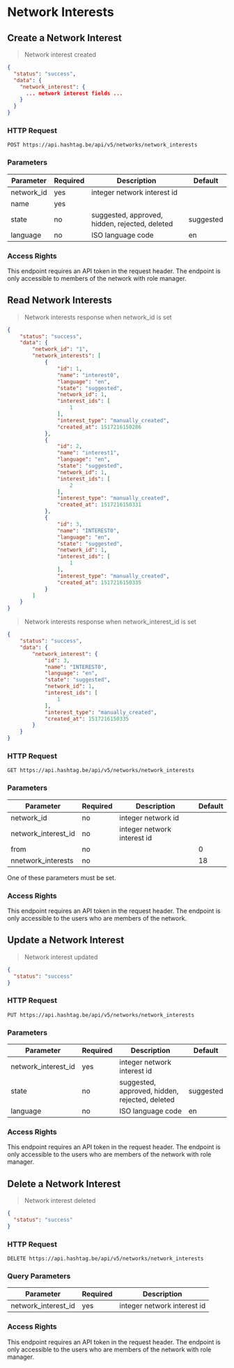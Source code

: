 # Network Interests




## Create a Network Interest

> Network interest created

```json
{
  "status": "success",
  "data": {
    "network_interest": {
      ... network interest fields ...
    }
  }
}
```

### HTTP Request

`POST https://api.hashtag.be/api/v5/networks/network_interests`

### Parameters

Parameter | Required | Description | Default
--------- | -------- | ----------- | -------
network_id | yes | integer network interest id |
name | yes |  |
state | no | suggested, approved, hidden, rejected, deleted | suggested
language | no | ISO language code | en

### Access Rights

This endpoint requires an API token in the request header. The endpoint is only accessible to members of the network with role manager.




## Read Network Interests

> Network interests response when network_id is set

```json
{
    "status": "success",
    "data": {
        "network_id": "1",
        "network_interests": [
            {
                "id": 1,
                "name": "interest0",
                "language": "en",
                "state": "suggested",
                "network_id": 1,
                "interest_ids": [
                    1
                ],
                "interest_type": "manually_created",
                "created_at": 1517216150286
            },
            {
                "id": 2,
                "name": "interest1",
                "language": "en",
                "state": "suggested",
                "network_id": 1,
                "interest_ids": [
                    2
                ],
                "interest_type": "manually_created",
                "created_at": 1517216150331
            },
            {
                "id": 3,
                "name": "INTEREST0",
                "language": "en",
                "state": "suggested",
                "network_id": 1,
                "interest_ids": [
                    1
                ],
                "interest_type": "manually_created",
                "created_at": 1517216150335
            }
        ]
    }
}
```

> Network interests response when network_interest_id is set

```json
{
    "status": "success",
    "data": {
        "network_interest": {
            "id": 3,
            "name": "INTEREST0",
            "language": "en",
            "state": "suggested",
            "network_id": 1,
            "interest_ids": [
                1
            ],
            "interest_type": "manually_created",
            "created_at": 1517216150335
        }
    }
}
```

### HTTP Request

`GET https://api.hashtag.be/api/v5/networks/network_interests`

### Parameters

Parameter | Required | Description | Default
--------- | -------- | ----------- | -------
network_id | no | integer network id |
network_interest_id | no | integer network interest id |
from | no | | 0
nnetwork_interests | no | | 18

One of these parameters must be set.

### Access Rights

This endpoint requires an API token in the request header. The endpoint is only accessible to the users who are members of the network.




## Update a Network Interest

> Network interest updated

```json
{
  "status": "success"
}
```

### HTTP Request

`PUT https://api.hashtag.be/api/v5/networks/network_interests`

### Parameters

Parameter | Required | Description | Default
--------- | -------- | ----------- | -------
network_interest_id | yes | integer network interest id |
state | no | suggested, approved, hidden, rejected, deleted | suggested
language | no | ISO language code | en

### Access Rights

This endpoint requires an API token in the request header. The endpoint is only accessible to the users who are members of the network with role manager.





## Delete a Network Interest

> Network interest deleted

```json
{
  "status": "success"
}
```

### HTTP Request

`DELETE https://api.hashtag.be/api/v5/networks/network_interests`

### Query Parameters

Parameter | Required | Description
--------- | -------- | -----------
network_interest_id | yes | integer network interest id |

### Access Rights

This endpoint requires an API token in the request header. The endpoint is only accessible to the users who are members of the network with role manager.


